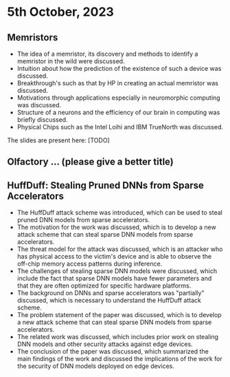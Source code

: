 # 5th October, 2023

## Memristors

- The idea of a memristor, its discovery and methods to identify a memristor in
  the wild were discussed.
- Intuition about how the prediction of the existence of such a device was discussed.
- Breakthrough's such as that by HP in creating an actual memristor was discussed.
- Motivations through applications especially in neuromorphic computing was
  discussed.
- Structure of a neurons and the efficiency of our brain in computing was
  briefly discussed.
- Physical Chips such as the Intel Loihi and IBM TrueNorth was discussed.

The slides are present here: [TODO]

## Olfactory ... (please give a better title)

##  HuffDuff: Stealing Pruned DNNs from Sparse Accelerators

- The HuffDuff attack scheme was introduced, which can be used to steal pruned        DNN models from sparse accelerators.
- The motivation for the work was discussed, which is to develop a new attack scheme that can steal       sparse DNN models from sparse accelerators. 
- The threat model for the attack was discussed, which is an attacker who has physical access to the victim's device and is able to observe the off-chip memory access patterns during inference.
- The challenges of stealing sparse DNN models were discussed, which include the fact that sparse DNN models have fewer parameters and that they are often optimized for specific hardware platforms.
- The background on DNNs and sparse accelerators was "partially" discussed, which is necessary to understand the HuffDuff attack scheme.
- The problem statement of the paper was discussed, which is to develop a new attack scheme that can steal sparse DNN models from sparse accelerators.
- The related work was discussed, which includes prior work on stealing DNN models and other security attacks against edge devices.
- The conclusion of the paper was discussed, which summarized the main findings of the work and discussed the implications of the work for the security of DNN models deployed on edge devices.
